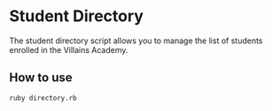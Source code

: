 # Student Directory

The student directory script allows you to manage the list of students enrolled in the Villains Academy.

## How to use

```shell
ruby directory.rb
```
